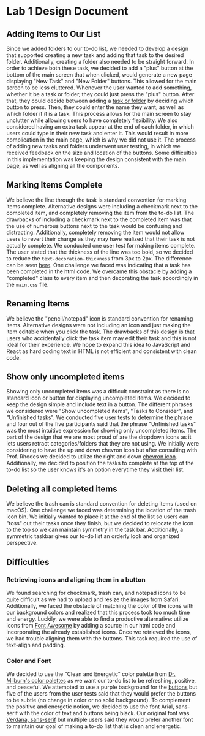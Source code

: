 # Lab 1 Design Document
## Adding Items to Our List
Since we added folders to our to-do list, we needed to develop a design that supported creating a new task and adding 
that task to the desired folder. Additionally, creating a folder also needed to be straight forward. In order to achieve 
both these task, we decided to add a "plus" button at the bottom of the main screen that when clicked, would generate a 
new page displaying "New Task" and "New Folder" buttons. This allowed for the main screen to be less cluttered. Whenever
the user wanted to add something, whether it be a task or folder, they could just press the "plus" button. After that, 
they could decide between adding a [task or folder](folder.md) by deciding which button to press. Then, they could enter 
the name they want, as well as which folder if it is a task. This process allows for the main screen to stay unclutter 
while allowing users to have completely flexibility. We also considered having an extra task appear at the end of each 
folder, in which users could type in their new task and enter it. This would result in more complication in the main 
page, which is why we did not use it. The process of adding new tasks and folders underwent user testing, in which we 
received feedback on the size and location of the buttons. Some difficulties in this implementation was keeping the 
design consistent with the main page, as well as aligning all the components.

## Marking Items Complete
We believe the line through the task is standard convention for marking items complete.
Alternative designs were including a checkmark next to the completed item, and completely removing the
item from the to-do list. The drawbacks of including a checkmark next to the completed item was that the
use of numerous buttons next to the task would be confusing and distracting. Additionally, completely removing
the item would not allow users to revert their change as they may have realized that their task is not actually complete.
We conducted one user test for making items complete. The user stated that the thickness of the line was too bold,
so we decided to reduce the `text-decoration-thickness` from 3px to 2px. The difference can be seen [here](linethrough.md). 
One challenge we faced was indicating that a task has been completed in the html code. 
We overcame this obstacle by adding a "completed" class to every item and then decorating the task accordingly in the 
`main.css` file.

## Renaming Items
We believe the "pencil/notepad" icon is standard convention for renaming items.
Alternative designs were not including an icon and just making the item editable when you click the task. 
The drawbacks of this design is that users who accidentally click the task item may edit their task and this is not 
ideal for their experience. We hope to expand this idea to JavaScript and React as hard coding text in HTML is not efficient
and consistent with clean code. 

## Show only uncompleted items
Showing only uncompleted items was a difficult constraint as there is no standard icon or button for displaying 
uncompleted items. We decided to keep the design simple and include text in a button. The different phrases we considered
were "Show uncompleted items", "Tasks to Consider", and "Unfinished tasks". We conducted five user tests to determine
the phrase and four out of the five participants said that the phrase "Unfinished tasks" was the most intuitive expression
for showing only uncompleted items. The part of the design that we are most proud of are the dropdown icons as it lets 
users retract categories/folders that they are not using. We initially were considering to have the up and down chevron icon
but after consulting with Prof. Rhodes we decided to utilize the right and down [chevron icon](upvsdown.md). Additionally, 
we decided to position the tasks to complete at the top of the to-do list so the user knows it's an option everytime 
they visit their list.

## Deleting all completed items
We believe the trash can is standard convention for deleting items (used on macOS). One challenge we faced was
determining the location of the trash icon bin. We initially wanted to place it at the end of the list so users can "toss"
out their tasks once they finish, but we decided to relocate the icon to the top so we can maintain symmetry in the task bar.
Additionally, a symmetric taskbar gives our to-do list an orderly look and organized perspective. 

## Difficulties
### Retrieving icons and aligning them in a button
We found searching for checkmark, trash can, and notepad icons to be quite difficult as we had to upload and resize the
images from Safari. Additionally, we faced the obstacle of matching the color of the icons with our background
colors and realized that this process took too much time and energy. Luckily, we were able to find a productive alternative:
utilize icons from [Font Awesome](https://fontawesome.com/icons) by adding a source in our html code and incorporating the 
already established icons. Once we retrieved the icons, we had trouble aligning them with the buttons. This task required the
use of text-align and padding.


### Color and Font
We decided to use the "Clean and Energetic" color palette from [Dr. Milburn's color palettes](https://visme.co/blog/website-color-schemes/)
as we want our to-do list to be refreshing, positive, and peaceful. We attempted to use a purple background for the 
[buttons](purple.md) but five of the users from the user tests said that they would prefer the buttons to be subtle (no change in color 
or no solid background). To complement the positive and energetic notion, we decided to use the font Arial, sans-serif 
with the color of text and buttons being black. Our original font was [Verdana, sans-serif](verdana.md) but multiple users
said they would prefer another font to maintain our goal of making a to-do list that is clean and energetic. 



